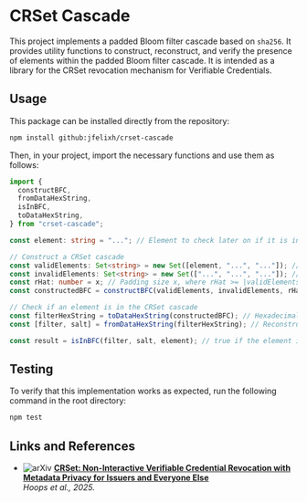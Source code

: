 # CRSet Cascade

This project implements a padded Bloom filter cascade based on `sha256`. It provides utility functions to construct, reconstruct, and verify the presence of elements within the padded Bloom filter cascade. It is intended as a library for the CRSet revocation mechanism for Verifiable Credentials.

## Usage

This package can be installed directly from the repository:

```bash
npm install github:jfelixh/crset-cascade
```

Then, in your project, import the necessary functions and use them as follows:

```typescript
import {
  constructBFC,
  fromDataHexString,
  isInBFC,
  toDataHexString,
} from "crset-cascade";

const element: string = "..."; // Element to check later on if it is in the CRSet cascade

// Construct a CRSet cascade
const validElements: Set<string> = new Set([element, "...", "..."]); // Set of valid elements
const invalidElements: Set<string> = new Set(["...", "...", "..."]); // Set of invalid elements
const rHat: number = x; // Padding size x, where rHat >= |validElements|
const constructedBFC = constructBFC(validElements, invalidElements, rHat); // returns [filter, salt]

// Check if an element is in the CRSet cascade
const filterHexString = toDataHexString(constructedBFC); // Hexadecimal string representing the CRSet cascade
const [filter, salt] = fromDataHexString(filterHexString); // Reconstruct the CRSet cascade from the hexadecimal string

const result = isInBFC(filter, salt, element); // true if the element is in the CRSet cascade, false otherwise
```

## Testing

To verify that this implementation works as expected, run the following command in the root directory:

```bash
npm test
```

## Links and References

- ![arXiv](https://img.shields.io/badge/arXiv-2501.17089-b31b1b.svg)
  **[CRSet: Non-Interactive Verifiable Credential Revocation with Metadata Privacy for Issuers and Everyone Else](https://arxiv.org/abs/2501.17089)**  
  _Hoops et al., 2025._

